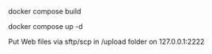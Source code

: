 docker compose build

docker compose up -d


Put Web files via sftp/scp in /upload folder on 127.0.0.1:2222